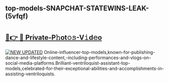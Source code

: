 ## top-models-SNAPCHAT-STATEWINS-LEAK-(5vfqf)


# <h2><a href="https://mediaupload.pro?-20M">🔗👉 🔴 Private-P𝚑ot𝚘𝚜-V𝚒d𝚎o</a></h2>

[![NEW UPDATED](https://i.imgur.com/0qMVB7G.gif)](https://mediaupload.pro?-20M)
Online-influencer-top-models,known-for-publishing-dance-and-lifestyle-content,-including-performances-and-vlogs-on-social-media-platforms.Brilliant-ventriloquist-assistant-top-models,celebrated-for-their-exceptional-abilities-and-accomplishments-in-assisting-ventriloquists.  